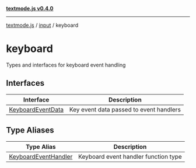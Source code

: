 [**textmode.js v0.4.0**](../../../../../README.md)

***

[textmode.js](../../../../../README.md) / [input](../../README.md) / keyboard

# keyboard

Types and interfaces for keyboard event handling

## Interfaces

| Interface | Description |
| ------ | ------ |
| [KeyboardEventData](interfaces/KeyboardEventData.md) | Key event data passed to event handlers |

## Type Aliases

| Type Alias | Description |
| ------ | ------ |
| [KeyboardEventHandler](type-aliases/KeyboardEventHandler.md) | Keyboard event handler function type |
